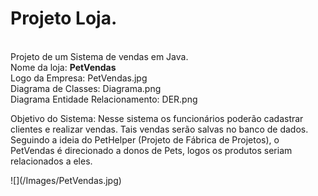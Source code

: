<h1>Projeto Loja.</h1><br>
Projeto de um Sistema de vendas em Java.<br>
Nome da loja: <b>PetVendas</b><br>
Logo da Empresa: PetVendas.jpg<br>
Diagrama de Classes: Diagrama.png<br>
Diagrama Entidade Relacionamento: DER.png<br>
<p>Objetivo do Sistema: Nesse sistema os funcionários poderão cadastrar clientes e realizar vendas. Tais vendas serão salvas no banco de dados. Seguindo a ideia do PetHelper (Projeto de Fábrica de Projetos), o PetVendas é direcionado a donos de Pets, logos os produtos seriam relacionados a eles.</p>
![](/Images/PetVendas.jpg)
